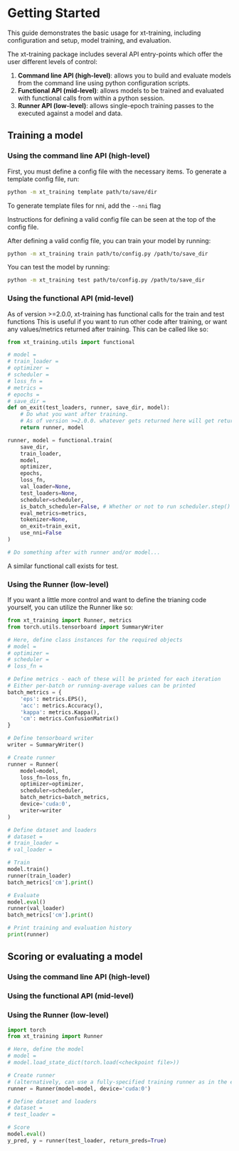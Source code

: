# Getting Started

This guide demonstrates the basic usage for xt-training, including configuration and setup, model training, and evaluation.

The xt-training package includes several API entry-points which offer the user different levels of control:

1. **Command line API (high-level)**: allows you to build and evaluate models from the command line using python configuration scripts.
1. **Functional API (mid-level)**: allows models to be trained and evaluated with functional calls from within a python session.
1. **Runner API (low-level)**: allows single-epoch training passes to the executed against a model and data.

## Training a model

### Using the command line API (high-level)

First, you must define a config file with the necessary items. To generate a template config file, run:

```bash
python -m xt_training template path/to/save/dir
```

To generate template files for nni, add the ```--nni``` flag

Instructions for defining a valid config file can be seen at the top of the config file.

After defining a valid config file, you can train your model by running:

```bash
python -m xt_training train path/to/config.py /path/to/save_dir
```

You can test the model by running:

```bash
python -m xt_training test path/to/config.py /path/to/save_dir
```

### Using the functional API (mid-level)

As of version >=2.0.0, xt-training has functional calls for the train and test functions
This is useful if you want to run other code after training, or want any values/metrics returned after training.
This can be called like so:

```python
from xt_training.utils import functional

# model = 
# train_loader = 
# optimizer = 
# scheduler = 
# loss_fn = 
# metrics = 
# epochs = 
# save_dir = 
def on_exit(test_loaders, runner, save_dir, model):
    # Do what you want after training.
    # As of version >=2.0.0. whatever gets returned here will get returned from the functional call
    return runner, model

runner, model = functional.train(
    save_dir,
    train_loader,
    model,
    optimizer,
    epochs,
    loss_fn,
    val_loader=None,
    test_loaders=None,
    scheduler=scheduler,
    is_batch_scheduler=False, # Whether or not to run scheduler.step() every epoch or every step
    eval_metrics=metrics,
    tokenizer=None,
    on_exit=train_exit,
    use_nni=False
)

# Do something after with runner and/or model...
```

A similar functional call exists for test.

### Using the Runner (low-level)

If you want a little more control and want to define the trianing code yourself, you can utilize the Runner like so:

```python
from xt_training import Runner, metrics
from torch.utils.tensorboard import SummaryWriter

# Here, define class instances for the required objects
# model = 
# optimizer = 
# scheduler = 
# loss_fn = 

# Define metrics - each of these will be printed for each iteration
# Either per-batch or running-average values can be printed
batch_metrics = {
    'eps': metrics.EPS(),
    'acc': metrics.Accuracy(),
    'kappa': metrics.Kappa(),
    'cm': metrics.ConfusionMatrix()
}

# Define tensorboard writer
writer = SummaryWriter()

# Create runner
runner = Runner(
    model=model,
    loss_fn=loss_fn,
    optimizer=optimizer,
    scheduler=scheduler,
    batch_metrics=batch_metrics,
    device='cuda:0',
    writer=writer
)

# Define dataset and loaders
# dataset = 
# train_loader = 
# val_loader = 

# Train
model.train()
runner(train_loader)
batch_metrics['cm'].print()

# Evaluate
model.eval()
runner(val_loader)
batch_metrics['cm'].print()

# Print training and evaluation history
print(runner)
```

## Scoring or evaluating a model

### Using the command line API (high-level)

### Using the functional API (mid-level)

### Using the Runner (low-level)

```python
import torch
from xt_training import Runner

# Here, define the model
# model = 
# model.load_state_dict(torch.load(<checkpoint file>))

# Create runner
# (alternatively, can use a fully-specified training runner as in the example above)
runner = Runner(model=model, device='cuda:0')

# Define dataset and loaders
# dataset = 
# test_loader = 

# Score
model.eval()
y_pred, y = runner(test_loader, return_preds=True)
```